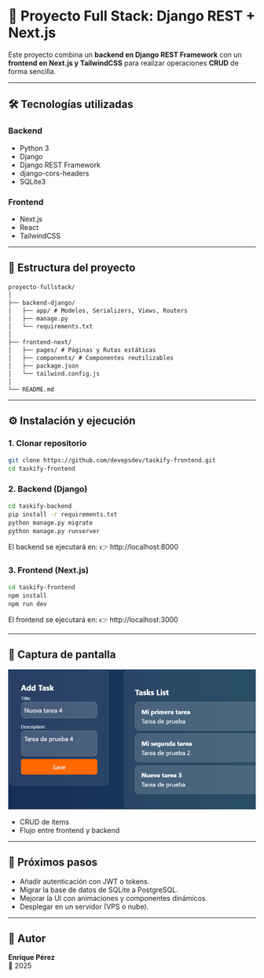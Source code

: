 # 🚀 Proyecto Full Stack: Django REST + Next.js

Este proyecto combina un **backend en Django REST Framework** con un **frontend en Next.js y TailwindCSS** para realizar operaciones **CRUD** de forma sencilla.

---

## 🛠 Tecnologías utilizadas

### Backend

- Python 3
- Django
- Django REST Framework
- django-cors-headers
- SQLite3

### Frontend

- Next.js
- React
- TailwindCSS

---

## 📂 Estructura del proyecto

```Estructura
proyecto-fullstack/
│
├── backend-django/
│   ├── app/ # Modelos, Serializers, Views, Routers
│   ├── manage.py
│   └── requirements.txt
│
├── frontend-next/
│   ├── pages/ # Páginas y Rutas estáticas
│   ├── components/ # Componentes reutilizables
│   ├── package.json
│   └── tailwind.config.js
│
└── README.md
```

---

## ⚙️ Instalación y ejecución

### 1. Clonar repositorio

```bash
git clone https://github.com/devepsdev/taskify-frontend.git
cd taskify-frontend
```

### 2. Backend (Django)

```bash
cd taskify-backend
pip install -r requirements.txt
python manage.py migrate
python manage.py runserver
```

El backend se ejecutará en:
👉 http://localhost:8000

### 3. Frontend (Next.js)

```bash
cd taskify-frontend
npm install
npm run dev
```

El frontend se ejecutará en:
👉 http://localhost:3000

---

## 📸 Captura de pantalla

![Captura del CRUD](public/Animation.gif)


- CRUD de items
- Flujo entre frontend y backend

---

## 📌 Próximos pasos

- Añadir autenticación con JWT o tokens.
- Migrar la base de datos de SQLite a PostgreSQL.
- Mejorar la UI con animaciones y componentes dinámicos.
- Desplegar en un servidor (VPS o nube).

---

## 👤 Autor

**Enrique Pérez**  
📅 2025

